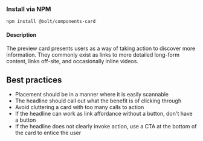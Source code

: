 ### Install via NPM

```
npm install @bolt/components-card
```

#### Description
The preview card presents users as a way of taking action to discover more information. They commonly exist as links to more detailed long-form content, links off-site, and occasionally inline videos. 

## Best practices
* Placement should be in a manner where it is easily scannable
* The headline should call out what the benefit is of clicking through
* Avoid cluttering a card with too many calls to action
* If the headline can work as link affordance without a button, don't have a button
* If the headline does not clearly invoke action, use a CTA at the bottom of the card to entice the user

